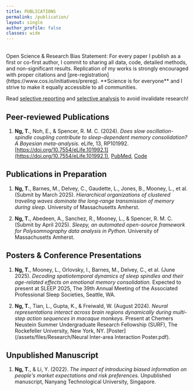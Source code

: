 ```yaml
---
title: PUBLICATIONS
permalink: /publication/
layout: single
author_profile: false
classes: wide
---
```

<br>
Open Science & Research Bias Statement: For every paper I publish as a first or co-first author, I commit to sharing all data, code, detailed methods, and non-significant results. Replication of my works is strongly encouraged with proper citations and [pre-registration](https://www.cos.io/initiatives/prereg). **Science is for everyone** and I strive to make it equally accessible to all communities.

Read [selective reporting](https://www.cell.com/trends/cognitive-sciences/fulltext/S1364-6613(14)00054-0) and  [selective analysis](https://www.nature.com/articles/nn.2303) to avoid invalidate research!

## **Peer-reviewed Publications** 

1. **Ng, T.**, Noh, E., & Spencer, R. M. C. (2024). *Does slow oscillation-spindle coupling contribute to sleep-dependent memory consolidation? A Bayesian meta-analysis.* eLife, 13, RP101992. [https://doi.org/10.7554/eLife.101992.1](https://doi.org/10.7554/eLife.101992.1), [PubMed](https://pmc.ncbi.nlm.nih.gov/articles/PMC11383665/), [Code](https://osf.io/9mh5d/)

## **Publications in Preparation**  
1. **Ng, T.**, Barnes, M., Delvey, C., Gaudette, L., Jones, B., Mooney, L., et al. (Submit by March 2025). *Hierarchical organizations of clustered traveling waves dominate the long-range transmission of memory during sleep.* University of Massachusetts Amherst.

2. **Ng, T.**,  Abedeen, A., Sanchez, R., Mooney, L.,  & Spencer, R. M. C. (Submit by April 2025). *Sleepy, an automated open-source framework for Polysomnography data analysis in Python.* University of Massachusetts Amherst.

## **Posters & Conference Presentations** 

1. **Ng, T.**, Mooney, L., Orlovsky, I., Barnes, M., Delvey, C., et al. (June 2025). *Decoding spatiotemporal dynamics of sleep spindles and their age-related effects on emotional memory consolidation.* Expected to present at SLEEP 2025, The 39th Annual Meeting of the Associated Professional Sleep Societies, Seattle, WA.

2. **Ng, T.**, Tian, L., Gupta, K., & Freiwald, W. (August 2024). *Neural representations interact across brain regions dynamically during multi-step action sequences in macaque monkeys.* Present at Chemers Neustein Summer Undergraduate Research Fellowship (SURF), The Rockefeller University, New York, NY. [Poster](/assets/files/Research/Neural Inter-area Interaction Poster.pdf).

## **Unpublished Manuscript**  
1. **Ng, T.**, & Li, Y. (2022). *The impact of introducing biased information on people's market expectations and risk preferences.* Unpublished manuscript, Nanyang Technological University, Singapore.